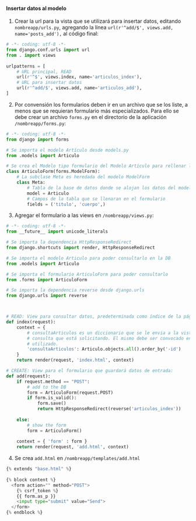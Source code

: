 #### Insertar datos al modelo

1. Crear la url para la vista que se utilizará para insertar datos, editando `nombreapp/urls.py`,
agregando la línea `url(r'^add/$', views.add, name='posts_add'),` al código final:

```python
# -*- coding: utf-8 -*-
from django.conf.urls import url
from . import views
 
urlpatterns = [
    # URL principal, READ
    url(r'^$', views.index, name='articulos_index'),
    # URL para insertar datos
    url(r'^add/$', views.add, name='articulos_add'),
]
```
2. Por convensión los formularios deben ir en un archivo que se los liste, a menos que se requieran
formulario más especializados. Para ello se debe crear un archivo `forms.py` en el directorio de la
aplicación `/nombreapp/forms.py`:
```python
# -*- coding: utf-8 -*-
from django import forms

# Se importa el modelo Artículo desde models.py
from .models import Articulo

# Se crea el Modelo tipo formulario del Modelo Artículo para rellenar los datos:
class ArticuloForm(forms.ModelForm):
    # La subclase Meta es heredada del modelo ModelForm
    class Meta:
        # Tabla de la base de datos donde se alojan los datos del modelo
        model = Articulo
        # Campos de la tabla que se llenaran en el formulario
        fields = ('titulo', 'cuerpo',)
```

3. Agregar el formulario a las views en `/nombreapp/views.py`:
```python
# -*- coding: utf-8 -*-
from __future__ import unicode_literals

# Se importa la dependencia HttpResponseRedirect
from django.shortcuts import render, HttpResponseRedirect

# Se importa el modelo Articulo para poder consultarlo en la DB
from .models import Articulo

# Se importa el formulario ArticuloForm para poder consultarlo
from .forms import ArticuloForm

# Se importa la dependencia reverse desde django.urls
from django.urls import reverse



# READ: View para consultar datos, predeterminada como índice de la página
def index(request):
    context = {
        # consultaArticulos es un diccionario que se le envia a la vista con los elementos de la
        # consulta que está solicitando. El mismo debe ser convocado en la vista para poder ser
        # utilizado. 
        'consultaArticulos': Articulo.objects.all().order_by('-id')
    }
    return render(request, 'index.html', context)

# CREATE: View para el formulario que guardará datos de entrada:
def add(request):
    if request.method == "POST":
        # add to the DB
        form = ArticuloForm(request.POST)
        if form.is_valid():
            form.save()
            return HttpResponseRedirect(reverse('articulos_index'))
 
    else:
        # show the form
        form = ArticuloForm()
  
    context = { 'form' : form }
    return render(request, 'add.html', context)
```

4. Se crea `add.html` en `/nombreapp/templates/add.html`
```python
{% extends "base.html" %}
 
{% block content %}
  <form action="" method="POST">
    {% csrf_token %}
    {{ form.as_p }}
    <input type="submit" value="Send">
  </form>
{% endblock %}
```